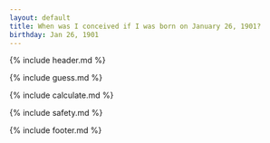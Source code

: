 ```yaml
---
layout: default
title: When was I conceived if I was born on January 26, 1901?
birthday: Jan 26, 1901
---
```


{% include header.md %}

{% include guess.md %}

{% include calculate.md %}

{% include safety.md %}

{% include footer.md %}




